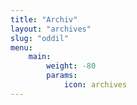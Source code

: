 ```yaml
---
title: "Archiv"
layout: "archives"
slug: "oddil"
menu:
    main:
        weight: -80
        params:
            icon: archives
---
```

